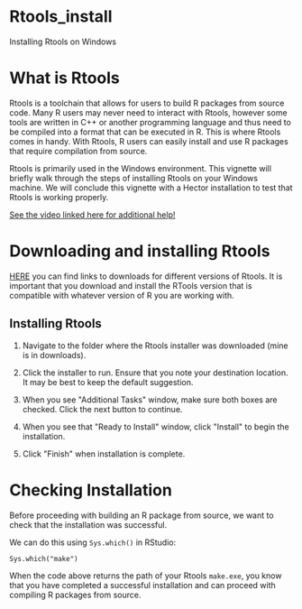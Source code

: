 # Rtools_install
 Installing Rtools on Windows

# What is Rtools

Rtools is a toolchain that allows for users to build R packages from source code. Many R users may never need to interact with Rtools, however some tools are written in C++ or another programming language and thus need to be compiled into a format that can be executed in R. This is where Rtools comes in handy. With Rtools, R users can easily install and use R packages that require compilation from source.

Rtools is primarily used in the Windows environment. This vignette will briefly walk through the steps of installing Rtools on your Windows machine. We will conclude this vignette with a Hector installation to test that Rtools is working properly.

[See the video linked here for additional help!](https://www.youtube.com/watch?v=Pg3WY8wg1cY&t=457s)

# Downloading and installing Rtools

[HERE](https://cran.r-project.org/bin/windows/Rtools/) you can find links to downloads for different versions of Rtools. It is important that you download and install the RTools version that is compatible with whatever version of R you are working with.

## Installing Rtools

1.  Navigate to the folder where the Rtools installer was downloaded (mine is in downloads).

2.  Click the installer to run. Ensure that you note your destination location. It may be best to keep the default suggestion.

3.  When you see "Additional Tasks" window, make sure both boxes are checked. Click the next button to continue.

4.  When you see that "Ready to Install" window, click "Install" to begin the installation.

5.  Click "Finish" when installation is complete.

# Checking Installation

Before proceeding with building an R package from source, we want to check that the installation was successful. 

We can do this using `Sys.which()` in RStudio:

```{r}
Sys.which("make")
```
When the code above returns the path of your Rtools `make.exe`, you know that you have completed a successful installation and can proceed with compiling R packages from source.
